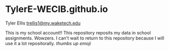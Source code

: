 # TylerE-WECIB.github.io
Tyler Ellis
trellis1@my.waketech.edu

This is my school account!!
This repository reposits my data in school assignments. Wowzers. I can't wait to return to this repository because I will use it a lot repositorally. *thumbs up emoji*
